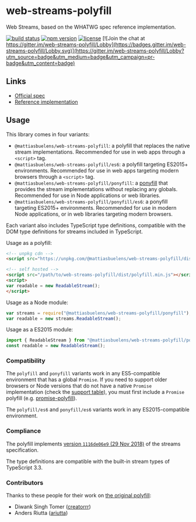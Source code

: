 # web-streams-polyfill

Web Streams, based on the WHATWG spec reference implementation.  

[![build status](https://api.travis-ci.com/MattiasBuelens/web-streams-polyfill.svg?branch=master)](https://travis-ci.com/MattiasBuelens/web-streams-polyfill)
[![npm version](https://img.shields.io/npm/v/@mattiasbuelens/web-streams-polyfill.svg)](https://www.npmjs.com/package/@mattiasbuelens/web-streams-polyfill)
[![license](https://img.shields.io/npm/l/@mattiasbuelens/web-streams-polyfill.svg)](https://github.com/MattiasBuelens/web-streams-polyfill/blob/master/LICENSE)
[![Join the chat at https://gitter.im/web-streams-polyfill/Lobby](https://badges.gitter.im/web-streams-polyfill/Lobby.svg)](https://gitter.im/web-streams-polyfill/Lobby?utm_source=badge&utm_medium=badge&utm_campaign=pr-badge&utm_content=badge)

## Links

 - [Official spec][spec]
 - [Reference implementation][ref-impl]

## Usage

This library comes in four variants:
* `@mattiasbuelens/web-streams-polyfill`: a polyfill that replaces the native stream implementations.
  Recommended for use in web apps through a `<script>` tag.
* `@mattiasbuelens/web-streams-polyfill/es6`: a polyfill targeting ES2015+ environments.
  Recommended for use in web apps targeting modern browsers through a `<script>` tag.
* `@mattiasbuelens/web-streams-polyfill/ponyfill`: a [ponyfill] that provides
  the stream implementations without replacing any globals.
  Recommended for use in Node applications or web libraries.
* `@mattiasbuelens/web-streams-polyfill/ponyfill/es6`: a ponyfill targeting ES2015+ environments.
  Recommended for use in modern Node applications, or in web libraries targeting modern browsers.

Each variant also includes TypeScript type definitions, compatible with the DOM type definitions for streams included in TypeScript.

Usage as a polyfill:
```html
<!-- unpkg cdn -->
<script src="https://unpkg.com/@mattiasbuelens/web-streams-polyfill/dist/polyfill.min.js"></script>

<!-- self hosted -->
<script src="/path/to/web-streams-polyfill/dist/polyfill.min.js"></script>
<script>
var readable = new ReadableStream();
</script>
```
Usage as a Node module:
```js
var streams = require("@mattiasbuelens/web-streams-polyfill/ponyfill");
var readable = new streams.ReadableStream();
```
Usage as a ES2015 module:
```js
import { ReadableStream } from "@mattiasbuelens/web-streams-polyfill/ponyfill";
const readable = new ReadableStream();
```

### Compatibility

The `polyfill` and `ponyfill` variants work in any ES5-compatible environment that has a global `Promise`.
If you need to support older browsers or Node versions that do not have a native `Promise` implementation
(check the [support table][promise-support]), you must first include a `Promise` polyfill
(e.g. [promise-polyfill][promise-polyfill]).

The `polyfill/es6` and `ponyfill/es6` variants work in any ES2015-compatible environment.

### Compliance

The polyfill implements [version `1116de06e9` (29 Nov 2018)](https://streams.spec.whatwg.org/commit-snapshots/1116de06e94bf4406c60b1e766111dfd8bc7bfcd/) of the streams specification.

The type definitions are compatible with the built-in stream types of TypeScript 3.3.

### Contributors

Thanks to these people for their work on [the original polyfill][creatorrr-polyfill]:

 - Diwank Singh Tomer ([creatorrr](https://github.com/creatorrr))
 - Anders Riutta ([ariutta](https://github.com/ariutta))

[spec]: https://streams.spec.whatwg.org
[ref-impl]: https://github.com/whatwg/streams
[ponyfill]: https://github.com/sindresorhus/ponyfill
[promise-support]: https://kangax.github.io/compat-table/es6/#test-Promise
[promise-polyfill]: https://www.npmjs.com/package/promise-polyfill
[creatorrr-polyfill]: https://github.com/creatorrr/web-streams-polyfill
